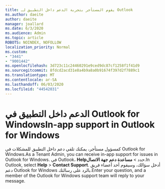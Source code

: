 ```yaml
---
title: يقوم المستأجر بتجربة الدعم داخل التطبيق لـ Outlook
ms.author: daeite
author: daeite
manager: joallard
ms.date: 6/3/2020
ms.audience: Admin
ms.topic: article
ROBOTS: NOINDEX, NOFOLLOW
localization_priority: Normal
ms.custom:
- "3441"
- "9001442"
ms.openlocfilehash: 3d723c11c24460291e9ced9dc87cf1258f1f41d9
ms.sourcegitcommit: 8fdcd2acd31e8a4b9a8a0b91674f397d2f7889c1
ms.translationtype: MT
ms.contentlocale: ar-SA
ms.lasthandoff: 06/03/2020
ms.locfileid: "44542031"
---
```

# <a name="in-app-support-in-outlook-for-windows"></a><span data-ttu-id="53dec-102">الدعم داخل التطبيق في Outlook for Windows</span><span class="sxs-lookup"><span data-stu-id="53dec-102">In-app support in Outlook for Windows</span></span>

<span data-ttu-id="53dec-103">كمسؤول مستأجر، يمكنك تلقي دعم داخل التطبيق للمشكلات في Outlook for Windows.</span><span class="sxs-lookup"><span data-stu-id="53dec-103">As a Tenant Admin, you can receive in-app support for issues in Outlook for Windows.</span></span> <span data-ttu-id="53dec-104">في Outlook، **Help**حدد  >  **مساعدة دعم جهة الاتصال**.</span><span class="sxs-lookup"><span data-stu-id="53dec-104">In Outlook, select **Help** > **Contact Support**.</span></span> <span data-ttu-id="53dec-105">أدخل سؤالك، وسيقوم أحد أعضاء فريق دعم Outlook for Windows بالرد على رسالتك.</span><span class="sxs-lookup"><span data-stu-id="53dec-105">Enter your question, and a member of the Outlook for Windows support team will reply to your message.</span></span>